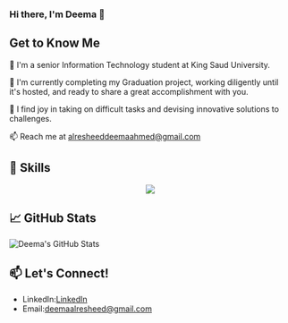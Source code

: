 ### Hi there, I'm Deema 👋

## Get to Know Me

🏫 I'm a senior Information Technology student at King Saud University.

📝 I'm currently completing my Graduation project, working diligently until it's hosted, and ready to share a great accomplishment with you.

👯 I find joy in taking on difficult tasks and devising innovative solutions to challenges.

📫 Reach me at [alresheeddeemaahmed@gmail.com](mailto:alresheeddeemaahmed@gmail.com)


## 🚀 Skills

<p align="center">
  <a href="https://skillicons.dev">
    <img src="https://skillicons.dev/icons?i=py,r,java,django,php,html,css,js,vscode,mysql,mongodb,anaconda,sklearn,figma,github" />
  </a>
</p>

## 📈 GitHub Stats

![Deema's GitHub Stats](https://github-readme-stats.vercel.app/api?username=Deema25Ra&show_icons=true&count_private=true)

## 📫 Let's Connect!

- LinkedIn:[LinkedIn](https://www.linkedin.com/in/deema-alresheed-19566b213/?utm_source=share&utm_campaign=share_via&utm_content=profile&utm_medium=ios_app)
- Email:[deemaalresheed@gmail.com](mailto:deemaalresheed@gmail.com)



